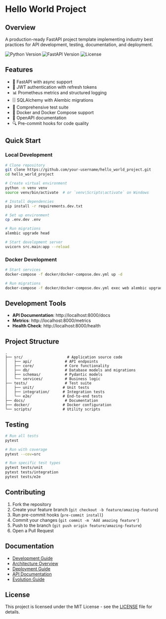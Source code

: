 # Hello World Project

## Overview
A production-ready FastAPI project template implementing industry best practices for API development, testing, documentation, and deployment.

![Python Version](https://img.shields.io/badge/python-3.11-blue.svg)
![FastAPI Version](https://img.shields.io/badge/FastAPI-0.95.2-blue.svg)
![License](https://img.shields.io/badge/license-MIT-green.svg)

## Features
- 🚀 FastAPI with async support
- 🔐 JWT authentication with refresh tokens
- 📊 Prometheus metrics and structured logging
- 🗄️ SQLAlchemy with Alembic migrations
- 🧪 Comprehensive test suite
- 🐋 Docker and Docker Compose support
- 📝 OpenAPI documentation
- 🔍 Pre-commit hooks for code quality

## Quick Start

### Local Development
```bash
# Clone repository
git clone https://github.com/your-username/hello_world_project.git
cd hello_world_project

# Create virtual environment
python -m venv venv
source venv/bin/activate  # or `venv\Scripts\activate` on Windows

# Install dependencies
pip install -r requirements.dev.txt

# Set up environment
cp .env.dev .env

# Run migrations
alembic upgrade head

# Start development server
uvicorn src.main:app --reload
```

### Docker Development
```bash
# Start services
docker-compose -f docker/docker-compose.dev.yml up -d

# Run migrations
docker-compose -f docker/docker-compose.dev.yml exec web alembic upgrade head
```

## Development Tools
- **API Documentation**: http://localhost:8000/docs
- **Metrics**: http://localhost:8000/metrics
- **Health Check**: http://localhost:8000/health

## Project Structure
```
.
├── src/                    # Application source code
│   ├── api/               # API endpoints
│   ├── core/              # Core functionality
│   ├── db/                # Database models and migrations
│   ├── schemas/           # Pydantic models
│   └── services/          # Business logic
├── tests/                 # Test suite
│   ├── unit/             # Unit tests
│   ├── integration/      # Integration tests
│   └── e2e/              # End-to-end tests
├── docs/                  # Documentation
├── docker/               # Docker configuration
└── scripts/              # Utility scripts
```

## Testing
```bash
# Run all tests
pytest

# Run with coverage
pytest --cov=src

# Run specific test types
pytest tests/unit
pytest tests/integration
pytest tests/e2e
```

## Contributing
1. Fork the repository
2. Create your feature branch (`git checkout -b feature/amazing-feature`)
3. Run pre-commit hooks (`pre-commit install`)
4. Commit your changes (`git commit -m 'Add amazing feature'`)
5. Push to the branch (`git push origin feature/amazing-feature`)
6. Open a Pull Request

## Documentation
- [Development Guide](docs/development.md)
- [Architecture Overview](docs/architecture.md)
- [Deployment Guide](docs/deployment_guide.md)
- [API Documentation](docs/api/endpoints.md)
- [Evolution Guide](docs/evolution_guide.md)

## License
This project is licensed under the MIT License - see the [LICENSE](LICENSE) file for details.
